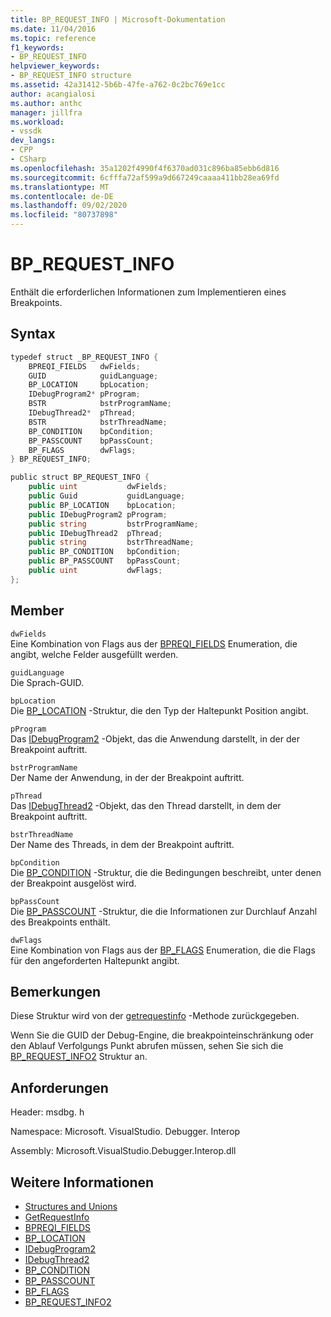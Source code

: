 ```yaml
---
title: BP_REQUEST_INFO | Microsoft-Dokumentation
ms.date: 11/04/2016
ms.topic: reference
f1_keywords:
- BP_REQUEST_INFO
helpviewer_keywords:
- BP_REQUEST_INFO structure
ms.assetid: 42a31412-5b6b-47fe-a762-0c2bc769e1cc
author: acangialosi
ms.author: anthc
manager: jillfra
ms.workload:
- vssdk
dev_langs:
- CPP
- CSharp
ms.openlocfilehash: 35a1202f4990f4f6370ad031c896ba85ebb6d816
ms.sourcegitcommit: 6cfffa72af599a9d667249caaaa411bb28ea69fd
ms.translationtype: MT
ms.contentlocale: de-DE
ms.lasthandoff: 09/02/2020
ms.locfileid: "80737898"
---
```

# <a name="bp_request_info"></a>BP_REQUEST_INFO
Enthält die erforderlichen Informationen zum Implementieren eines Breakpoints.

## <a name="syntax"></a>Syntax

```cpp
typedef struct _BP_REQUEST_INFO {
    BPREQI_FIELDS   dwFields;
    GUID            guidLanguage;
    BP_LOCATION     bpLocation;
    IDebugProgram2* pProgram;
    BSTR            bstrProgramName;
    IDebugThread2*  pThread;
    BSTR            bstrThreadName;
    BP_CONDITION    bpCondition;
    BP_PASSCOUNT    bpPassCount;
    BP_FLAGS        dwFlags;
} BP_REQUEST_INFO;
```

```csharp
public struct BP_REQUEST_INFO {
    public uint           dwFields;
    public Guid           guidLanguage;
    public BP_LOCATION    bpLocation;
    public IDebugProgram2 pProgram;
    public string         bstrProgramName;
    public IDebugThread2  pThread;
    public string         bstrThreadName;
    public BP_CONDITION   bpCondition;
    public BP_PASSCOUNT   bpPassCount;
    public uint           dwFlags;
};
```

## <a name="members"></a>Member
`dwFields`\
Eine Kombination von Flags aus der [BPREQI_FIELDS](../../../extensibility/debugger/reference/bpreqi-fields.md) Enumeration, die angibt, welche Felder ausgefüllt werden.

`guidLanguage`\
Die Sprach-GUID.

`bpLocation`\
Die [BP_LOCATION](../../../extensibility/debugger/reference/bp-location.md) -Struktur, die den Typ der Haltepunkt Position angibt.

`pProgram`\
Das [IDebugProgram2](../../../extensibility/debugger/reference/idebugprogram2.md) -Objekt, das die Anwendung darstellt, in der der Breakpoint auftritt.

`bstrProgramName`\
Der Name der Anwendung, in der der Breakpoint auftritt.

`pThread`\
Das [IDebugThread2](../../../extensibility/debugger/reference/idebugthread2.md) -Objekt, das den Thread darstellt, in dem der Breakpoint auftritt.

`bstrThreadName`\
Der Name des Threads, in dem der Breakpoint auftritt.

`bpCondition`\
Die [BP_CONDITION](../../../extensibility/debugger/reference/bp-condition.md) -Struktur, die die Bedingungen beschreibt, unter denen der Breakpoint ausgelöst wird.

`bpPassCount`\
Die [BP_PASSCOUNT](../../../extensibility/debugger/reference/bp-passcount.md) -Struktur, die die Informationen zur Durchlauf Anzahl des Breakpoints enthält.

`dwFlags`\
Eine Kombination von Flags aus der [BP_FLAGS](../../../extensibility/debugger/reference/bp-flags.md) Enumeration, die die Flags für den angeforderten Haltepunkt angibt.

## <a name="remarks"></a>Bemerkungen
Diese Struktur wird von der [getrequestinfo](../../../extensibility/debugger/reference/idebugbreakpointrequest2-getrequestinfo.md) -Methode zurückgegeben.

Wenn Sie die GUID der Debug-Engine, die breakpointeinschränkung oder den Ablauf Verfolgungs Punkt abrufen müssen, sehen Sie sich die [BP_REQUEST_INFO2](../../../extensibility/debugger/reference/bp-request-info2.md) Struktur an.

## <a name="requirements"></a>Anforderungen
Header: msdbg. h

Namespace: Microsoft. VisualStudio. Debugger. Interop

Assembly: Microsoft.VisualStudio.Debugger.Interop.dll

## <a name="see-also"></a>Weitere Informationen
- [Structures and Unions](../../../extensibility/debugger/reference/structures-and-unions.md)
- [GetRequestInfo](../../../extensibility/debugger/reference/idebugbreakpointrequest2-getrequestinfo.md)
- [BPREQI_FIELDS](../../../extensibility/debugger/reference/bpreqi-fields.md)
- [BP_LOCATION](../../../extensibility/debugger/reference/bp-location.md)
- [IDebugProgram2](../../../extensibility/debugger/reference/idebugprogram2.md)
- [IDebugThread2](../../../extensibility/debugger/reference/idebugthread2.md)
- [BP_CONDITION](../../../extensibility/debugger/reference/bp-condition.md)
- [BP_PASSCOUNT](../../../extensibility/debugger/reference/bp-passcount.md)
- [BP_FLAGS](../../../extensibility/debugger/reference/bp-flags.md)
- [BP_REQUEST_INFO2](../../../extensibility/debugger/reference/bp-request-info2.md)
